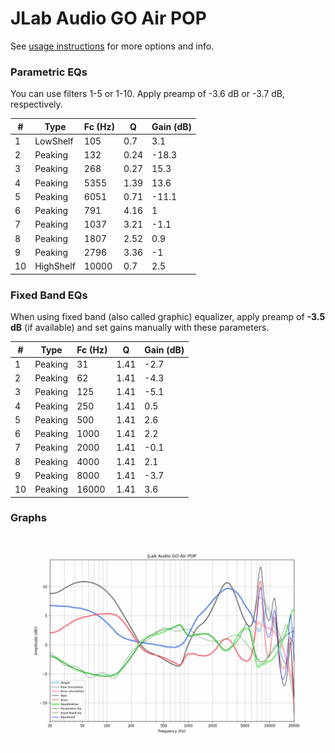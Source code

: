 # JLab Audio GO Air POP
See [usage instructions](https://github.com/jaakkopasanen/AutoEq#usage) for more options and info.

### Parametric EQs
You can use filters 1-5 or 1-10. Apply preamp of -3.6 dB or -3.7 dB, respectively.

|   # | Type      |   Fc (Hz) |    Q |   Gain (dB) |
|-----|-----------|-----------|------|-------------|
|   1 | LowShelf  |       105 | 0.7  |         3.1 |
|   2 | Peaking   |       132 | 0.24 |       -18.3 |
|   3 | Peaking   |       268 | 0.27 |        15.3 |
|   4 | Peaking   |      5355 | 1.39 |        13.6 |
|   5 | Peaking   |      6051 | 0.71 |       -11.1 |
|   6 | Peaking   |       791 | 4.16 |         1   |
|   7 | Peaking   |      1037 | 3.21 |        -1.1 |
|   8 | Peaking   |      1807 | 2.52 |         0.9 |
|   9 | Peaking   |      2796 | 3.36 |        -1   |
|  10 | HighShelf |     10000 | 0.7  |         2.5 |

### Fixed Band EQs
When using fixed band (also called graphic) equalizer, apply preamp of **-3.5 dB** (if available) and set gains manually with these parameters.

|   # | Type    |   Fc (Hz) |    Q |   Gain (dB) |
|-----|---------|-----------|------|-------------|
|   1 | Peaking |        31 | 1.41 |        -2.7 |
|   2 | Peaking |        62 | 1.41 |        -4.3 |
|   3 | Peaking |       125 | 1.41 |        -5.1 |
|   4 | Peaking |       250 | 1.41 |         0.5 |
|   5 | Peaking |       500 | 1.41 |         2.6 |
|   6 | Peaking |      1000 | 1.41 |         2.2 |
|   7 | Peaking |      2000 | 1.41 |        -0.1 |
|   8 | Peaking |      4000 | 1.41 |         2.1 |
|   9 | Peaking |      8000 | 1.41 |        -3.7 |
|  10 | Peaking |     16000 | 1.41 |         3.6 |

### Graphs
![](./JLab%20Audio%20GO%20Air%20POP.png)
